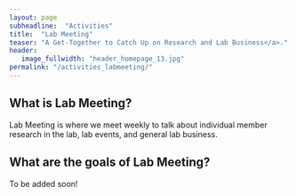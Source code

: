 ```yaml
---
layout: page
subheadline:  "Activities"
title:  "Lab Meeting"
teaser: "A Get-Together to Catch Up on Research and Lab Business</a>."
header:
   image_fullwidth: "header_homepage_13.jpg"
permalink: "/activities_labmeeting/"
---
```


## What is Lab Meeting?
Lab Meeting is where we meet weekly to talk about individual member research in the lab, lab events, and general lab business. 

## What are the goals of Lab Meeting? 
To be added soon!
